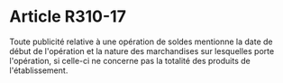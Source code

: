# Article R310-17

Toute publicité relative à une opération de soldes mentionne la date de début de l'opération et la nature des marchandises sur lesquelles porte l'opération, si celle-ci ne concerne pas la totalité des produits de l'établissement.
